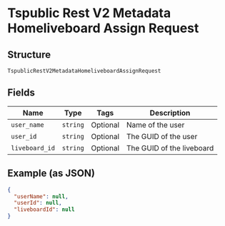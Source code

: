 
# Tspublic Rest V2 Metadata Homeliveboard Assign Request

## Structure

`TspublicRestV2MetadataHomeliveboardAssignRequest`

## Fields

| Name | Type | Tags | Description |
|  --- | --- | --- | --- |
| `user_name` | `string` | Optional | Name of the user |
| `user_id` | `string` | Optional | The GUID of the user |
| `liveboard_id` | `string` | Optional | The GUID of the liveboard |

## Example (as JSON)

```json
{
  "userName": null,
  "userId": null,
  "liveboardId": null
}
```

